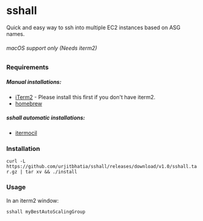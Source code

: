 # sshall
Quick and easy way to ssh into multiple EC2 instances based on ASG names.

###### *macOS support only (Needs iterm2)*

### Requirements

##### Manual installations:

- [iTerm2](https://iterm2.com/downloads.html) - Please install this first if you don't have iterm2.
- [homebrew](https://brew.sh/)

##### sshall automatic installations:

- [itermocil](https://github.com/TomAnthony/itermocil)


### Installation
`curl -L https://github.com/urjitbhatia/sshall/releases/download/v1.0/sshall.tar.gz | tar xv && ./install`

### Usage

In an iterm2 window:

```bash
sshall myBestAutoScalingGroup
```

